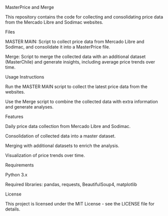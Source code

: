 MasterPrice and Merge

This repository contains the code for collecting and consolidating price data from the Mercado Libre and Sodimac websites.

Files

MASTER MAIN: Script to collect price data from Mercado Libre and Sodimac, and consolidate it into a MasterPrice file.

Merge: Script to merge the collected data with an additional dataset (MasterChile) and generate insights, including average price trends over time.

Usage Instructions

Run the MASTER MAIN script to collect the latest price data from the websites.

Use the Merge script to combine the collected data with extra information and generate analyses.

Features

Daily price data collection from Mercado Libre and Sodimac.

Consolidation of collected data into a master dataset.

Merging with additional datasets to enrich the analysis.

Visualization of price trends over time.

Requirements

Python 3.x

Required libraries: pandas, requests, BeautifulSoup4, matplotlib

License

This project is licensed under the MIT License - see the LICENSE file for details.
